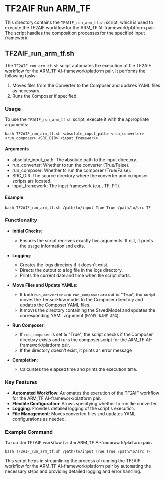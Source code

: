 # TF2AIF Run ARM_TF

This directory contains the `TF2AIF_run_arm_tf.sh` script, which is used to execute the TF2AIF workflow for the ARM_TF AI-framework/platform pair. The script handles the composition processes for the specified input framework.

## TF2AIF_run_arm_tf.sh

The `TF2AIF_run_arm_tf.sh` script automates the execution of the TF2AIF workflow for the ARM_TF AI-framework/platform pair. It performs the following tasks:

1. Moves files from the Converter to the Composer and updates YAML files as necessary.
2. Runs the Composer if specified.

### Usage

To use the `TF2AIF_run_arm_tf.sh` script, execute it with the appropriate arguments:

```shell
bash TF2AIF_run_arm_tf.sh <absolute_input_path> <run_converter> <run_composer> <SRC_DIR> <input_framework>
```

#### Arguments

- absolute_input_path: The absolute path to the input directory.
- run_converter: Whether to run the converter (True/False).
- run_composer: Whether to run the composer (True/False).
- SRC_DIR: The source directory where the converter and composer scripts are located.
- input_framework: The input framework (e.g., TF, PT).

#### Example

```shell
bash TF2AIF_run_arm_tf.sh /path/to/input True True /path/to/src TF
```

### Functionality

- **Initial Checks**:
  - Ensures the script receives exactly five arguments. If not, it prints the usage information and exits.

- **Logging**:
  - Creates the logs directory if it doesn't exist.
  - Directs the output to a log file in the logs directory.
  - Prints the current date and time when the script starts.

- **Move Files and Update YAMLs**:
  - If both `run_converter` and `run_composer` are set to "True", the script moves the TensorFlow model to the Composer directory and updates the Composer YAML files.
  - It moves the directory containing the SavedModel and updates the corresponding YAML argument (`MODEL_NAME_ARG`).

- **Run Composer**:
  - If `run_composer` is set to "True", the script checks if the Composer directory exists and runs the composer script for the ARM_TF AI-framework/platform pair.
  - If the directory doesn't exist, it prints an error message.

- **Completion**:
  - Calculates the elapsed time and prints the execution time.

### Key Features

- **Automated Workflow**: Automates the execution of the TF2AIF workflow for the ARM_TF AI-framework/platform pair.
- **Flexible Configuration**: Allows specifying whether to run the converter.
- **Logging**: Provides detailed logging of the script's execution.
- **File Management**: Moves converted files and updates YAML configurations as needed.

### Example Command

To run the TF2AIF workflow for the ARM_TF AI-framework/platform pair:

```shell
bash TF2AIF_run_arm_tf.sh /path/to/input True True /path/to/src TF
```

This script helps in streamlining the process of running the TF2AIF workflow for the ARM_TF AI-framework/platform pair by automating the necessary steps and providing detailed logging and error handling.
